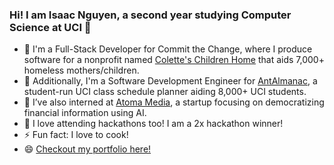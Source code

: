 ### Hi! I am Isaac Nguyen, a second year studying Computer Science at UCI 👋

- 👯 I'm a Full-Stack Developer for Commit the Change, where I produce software for a nonprofit named [Colette's Children Home](https://www.coletteschildrenshome.com/) that aids 7,000+ homeless mothers/children.
- 🌱 Additionally, I'm a Software Development Engineer for [AntAlmanac](https://antalmanac.com/), a student-run UCI class schedule planner aiding 8,000+ UCI students.
- 🔭 I’ve also interned at [Atoma Media](https://www.joinatoma.com/), a startup focusing on democratizing financial information using AI.
- 🌱 I love attending hackathons too! I am a 2x hackathon winner!
- ⚡ Fun fact: I love to cook!
- 😄 [Checkout my portfolio here!](https://isaacnguyen.github.io/)
<!--
**IsaacNguyen/IsaacNguyen** is a ✨ _special_ ✨ repository because its `README.md` (this file) appears on your GitHub profile.

Here are some ideas to get you started:

-  ...
- 🌱 I’m currently learning ...
- 👯 I’m looking to collaborate on ...
- 🤔 I’m looking for help with ...
- 💬 Ask me about ...
- 📫 How to reach me: ...
- 😄 Pronouns: ...
-  ...
-->
